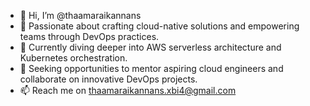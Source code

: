 - 👋 Hi, I’m @thaamaraikannans
- 👀 Passionate about crafting cloud-native solutions and empowering teams through DevOps practices.
- 🌱 Currently diving deeper into AWS serverless architecture and Kubernetes orchestration.
- 💞️ Seeking opportunities to mentor aspiring cloud engineers and collaborate on innovative DevOps projects.
- 📫 Reach me on thaamaraikannans.xbi4@gmail.com

<!---
thaamaraikannans/thaamaraikannans is a ✨ special ✨ repository because its `README.md` (this file) appears on your GitHub profile.
You can click the Preview link to take a look at your changes.
--->
